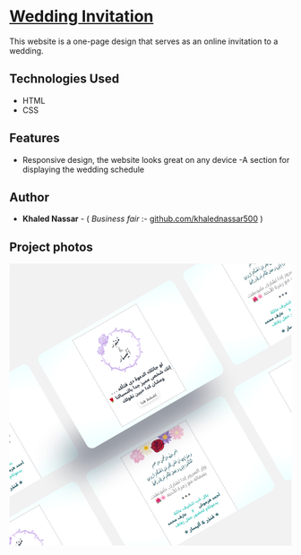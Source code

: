 # [Wedding Invitation](https://khalednassar500.github.io/wedding-invitation/)
This website is a one-page design that serves as an online invitation to a wedding.

## Technologies Used
- HTML
- CSS

## Features
- Responsive design, the website looks great on any device
-A section for displaying the wedding schedule

## Author

- **Khaled Nassar** - ( *Business fair* :- [github.com/khalednassar500](https://github.com/khalednassar500/) )

## Project photos 
![This is an image](/screencapture.png)
